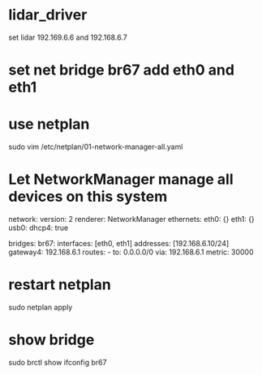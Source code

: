# lidar_driver
set lidar 192.169.6.6 and 192.168.6.7

# set net bridge br67 add eth0 and eth1

# use netplan
sudo vim /etc/netplan/01-network-manager-all.yaml

# Let NetworkManager manage all devices on this system
network:
  version: 2
  renderer: NetworkManager
  ethernets:
      eth0: {}
      eth1: {}
      usb0: 
        dhcp4: true

  bridges:
      br67:
        interfaces: [eth0, eth1]
        addresses: [192.168.6.10/24]
        gateway4: 192.168.6.1
        routes:
          - to: 0.0.0.0/0
            via: 192.168.6.1
            metric: 30000

# restart netplan
sudo netplan apply

# show bridge
sudo brctl show 
ifconfig br67
